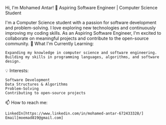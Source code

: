 Hi, I'm Mohamed Antar! 👋
Aspiring Software Engineer | Computer Science Student

I'm a Computer Science student with a passion for software development and problem-solving. I love exploring new technologies and continuously improving my coding skills. As an Aspiring Software Engineer, I'm excited to collaborate on meaningful projects and contribute to the open-source community.
🌱 What I'm Currently Learning:

    Expanding my knowledge in computer science and software engineering.
    Building my skills in programming languages, algorithms, and software design.

💡 Interests:

    Software Development
    Data Structures & Algorithms
    Problem-Solving
    Contributing to open-source projects

📫 How to reach me:

    LinkedIn[https://www.linkedin.com/in/mohamed-antar-672433328/]
    Email[moemad819@gmail.com]
